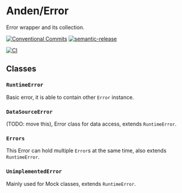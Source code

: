 # Anden/Error

Error wrapper and its collection.

[![Conventional Commits](https://img.shields.io/badge/Conventional%20Commits-1.0.0-yellow.svg)](https://conventionalcommits.org)
[![semantic-release](https://img.shields.io/badge/%20%20%F0%9F%93%A6%F0%9F%9A%80-semantic--release-e10079.svg)](https://github.com/semantic-release/semantic-release)

[![CI](https://github.com/jamashita/anden/actions/workflows/ci.yml/badge.svg)](https://github.com/jamashita/anden/actions/workflows/ci.yml)

## Classes

### `RuntimeError`

Basic error, it is able to contain other `Error` instance.

### `DataSourceError`

(TODO: move this), Error class for data access, extends `RuntimeError`.

### `Errors`

This Error can hold multiple `Error`s at the same time, also extends `RuntimeError`.

### `UnimplementedError`

Mainly used for Mock classes, extends `RuntimeError`.